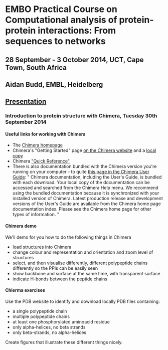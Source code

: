 # EMBO Practical Course on Computational analysis of protein-protein interactions: From sequences to networks
## 28 September - 3 October 2014, UCT, Cape Town, South Africa
## Aidan Budd, EMBL, Heidelberg

## [Presentation](./presentations/introToProtStructBuddCTSept2014.pdf)

### Introduction to protein structure with Chimera, Tuesday 30th September 2014

#### Useful links for working with Chimera

- The [Chimera homepage](https://www.cgl.ucsf.edu/chimera/)
- Chimera's "Getting Started" page [on the Chimera website](https://www.cgl.ucsf.edu/Outreach/Tutorials/GettingStarted.html0) and a [local copy](./staticVersionsOfRemotePages/2014_09_27_GettingStartedWithChimera.html)
- Chimera ["Quick Reference"](./staticVersionsOfRemotePages/chimera_quickref.pdf)
- There is also documentation bundled with the Chimera version you're running on your computer - to quite [this page in the Chimera User Guide](https://www.cgl.ucsf.edu/chimera/current/docs/UsersGuide/): " Chimera documentation, including the User's Guide, is bundled with each download. Your local copy of the documentation can be accessed and searched from the Chimera Help menu. We recommend using the bundled documentation because it is synchronized with your installed version of Chimera. Latest production release and development versions of the User's Guide are available from the Chimera home page documentation index. Please see the Chimera home page for other types of information. "

#### Chimera demo

We'll demo for you how to do the following things in Chimera

- load structures into Chimera
- change colour and representation and orientation and zoom level of structures
- select, and then visualise differently, different polypeptide chains differently so the PPIs can be easily seen
- show backbone and surface at the same time, with transparent surface
- indicate H-bonds between the peptide chains

#### Chierma exercises

Use the PDB website to identify and download locally PDB files containing:

- a single polypeptide chain
- multiple polypeptide chains
- at least one phosphorylated aminoacid residue
- only alpha-helices, no beta strands
- only beta-strands, no alpha-helices

Create figures that illustrate these different things nicely.